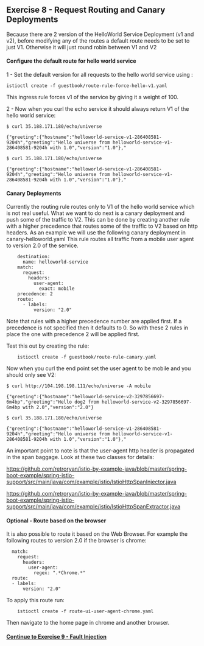 ## Exercise 8 - Request Routing and Canary Deployments

Because there are 2 version of the HelloWorld Service Deployment (v1 and v2), before modifying any of the routes a default route needs to be set to just V1.  Otherwise it will just round robin between V1 and V2

#### Configure the default route for hello world service

1 - Set the default version for all requests to the hello world service using :

```
istioctl create -f guestbook/route-rule-force-hello-v1.yaml
```

This ingress rule forces v1 of the service by giving it a weight of 100.

2 - Now when you curl the echo service it should always return V1 of the hello world service:

```
$ curl 35.188.171.180/echo/universe  

{"greeting":{"hostname":"helloworld-service-v1-286408581-9204h","greeting":"Hello universe from helloworld-service-v1-286408581-9204h with 1.0","version":"1.0"},"

$ curl 35.188.171.180/echo/universe

{"greeting":{"hostname":"helloworld-service-v1-286408581-9204h","greeting":"Hello universe from helloworld-service-v1-286408581-9204h with 1.0","version":"1.0"},"

```

#### Canary Deployments

Currently the routing rule routes only to V1 of the hello world service which is not real useful. What we want to do next is a canary deployment and push some of the traffic to V2. This can be done by creating another rule with a higher precedence that routes some of the traffic to V2 based on http headers.  As an example we will use the following canary deployment in canary-helloworld.yaml  This rule routes all traffic from a mobile user agent to version 2.0 of the service.

```
    destination:
      name: helloworld-service
    match:
      request:
        headers:
          user-agent:
            exact: mobile
    precedence: 2
    route:
      - labels:
          version: "2.0"
```

Note that rules with a higher precedence number are applied first.  If a precedence is not specified then it defaults to 0.  So with these 2 rules in place the one with precedence 2 will be applied first.

Test this out by creating the rule:

```
    istioctl create -f guestbook/route-rule-canary.yaml
```

Now when you curl the end point set the user agent to be mobile and you should only see V2:

```
$ curl http://104.198.198.111/echo/universe -A mobile

{"greeting":{"hostname":"helloworld-service-v2-3297856697-6m4bp","greeting":"Hello dog2 from helloworld-service-v2-3297856697-6m4bp with 2.0","version":"2.0"}

$ curl 35.188.171.180/echo/universe

{"greeting":{"hostname":"helloworld-service-v1-286408581-9204h","greeting":"Hello universe from helloworld-service-v1-286408581-9204h with 1.0","version":"1.0"},"

```

An important point to note is that the user-agent http header is propagated in the span baggage.  Look at these two classes for details:

https://github.com/retroryan/istio-by-example-java/blob/master/spring-boot-example/spring-istio-support/src/main/java/com/example/istio/IstioHttpSpanInjector.java

https://github.com/retroryan/istio-by-example-java/blob/master/spring-boot-example/spring-istio-support/src/main/java/com/example/istio/IstioHttpSpanExtractor.java

#### Optional - Route based on the browser

It is also possible to route it based on the Web Browser.  For example the following routes to version 2.0 if the browser is chrome:

```
  match:
    request:
      headers:
        user-agent:
          regex: ".*Chrome.*"
  route:
  - labels:
      version: "2.0"
```

To apply this route run:

```
    istioctl create -f route-ui-user-agent-chrome.yaml
```

Then navigate to the home page in chrome and another browser.

#### [Continue to Exercise 9 - Fault Injection](../exercise-9/README.md)
